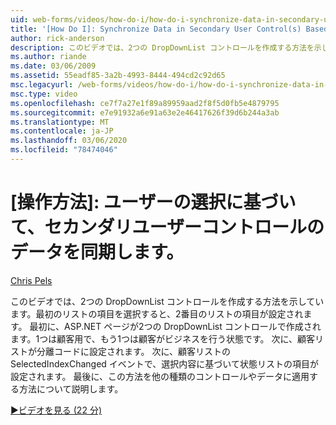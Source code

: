 ```yaml
---
uid: web-forms/videos/how-do-i/how-do-i-synchronize-data-in-secondary-user-controls-based-upon-user-selections
title: '[How Do I]: Synchronize Data in Secondary User Control(s) Based Upon User Selections | Microsoft Docs'
author: rick-anderson
description: このビデオでは、2つの DropDownList コントロールを作成する方法を示しています。最初のリストの項目を選択すると、2番目のリストの項目が設定されます。 ...
ms.author: riande
ms.date: 03/06/2009
ms.assetid: 55eadf85-3a2b-4993-8444-494cd2c92d65
msc.legacyurl: /web-forms/videos/how-do-i/how-do-i-synchronize-data-in-secondary-user-controls-based-upon-user-selections
msc.type: video
ms.openlocfilehash: ce7f7a27e1f89a89959aad2f8f5d0fb5e4879795
ms.sourcegitcommit: e7e91932a6e91a63e2e46417626f39d6b244a3ab
ms.translationtype: MT
ms.contentlocale: ja-JP
ms.lasthandoff: 03/06/2020
ms.locfileid: "78474046"
---
```

# <a name="how-do-i-synchronize-data-in-secondary-user-controls-based-upon-user-selections"></a>[操作方法]: ユーザーの選択に基づいて、セカンダリユーザーコントロールのデータを同期します。

[Chris Pels](https://twitter.com/chrispels)

このビデオでは、2つの DropDownList コントロールを作成する方法を示しています。最初のリストの項目を選択すると、2番目のリストの項目が設定されます。 最初に、ASP.NET ページが2つの DropDownList コントロールで作成されます。1つは顧客用で、もう1つは顧客がビジネスを行う状態です。 次に、顧客リストが分離コードに設定されます。 次に、顧客リストの SelectedIndexChanged イベントで、選択内容に基づいて状態リストの項目が設定されます。 最後に、この方法を他の種類のコントロールやデータに適用する方法について説明します。

[&#9654;ビデオを見る (22 分)](https://channel9.msdn.com/Blogs/ASP-NET-Site-Videos/how-do-i-synchronize-data-in-secondary-user-controls-based-upon-user-selections)

